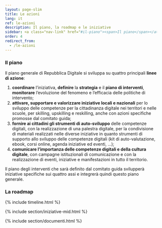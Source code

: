 ```yaml
---
layout: page-slim
title: Le azioni
lang: it
ref: le-azioni
description: Il piano, la roadmap e le iniziative
sidebar: <a class="nav-link" href="#il-piano"><span>Il piano</span></a> <a class="nav-link" href="#la-roadmap"><span>La roadmap</span></a><a class="nav-link" href="#iniziative-mid"><span>Le iniziative promosse dal MID</span></a><a class="nav-link" href="#documenti"><span>Documenti</span></a>
order: 4
redirect_from:
  - /le-azioni
---
```


### Il piano

Il piano generale di Repubblica Digitale si sviluppa su quattro principali **linee di azione**:

1.  **coordinare** l’iniziativa, **definire** la **strategia** e il **piano di interventi**, **monitorare** l’evoluzione del fenomeno e l’efficacia delle politiche di intervento;
2.  **attivare, supportare e valorizzare iniziative locali e nazionali** per lo sviluppo delle competenze per la cittadinanza digitale nei territori e nelle scuole, per skilling, upskilling e reskilling, anche con azioni specifiche promosse dal comitato guida;
3.  **fornire ai cittadini gli strumenti di auto-sviluppo** delle competenze digitali, con la realizzazione di una palestra digitale, per la condivisione di materiali realizzati nelle diverse iniziative in quanto strumenti di supporto allo sviluppo delle competenze digitali (kit di auto-valutazione, ebook, corsi online, agenda iniziative ed eventi, ...);
4.  **comunicare l’importanza delle competenze digitali e della cultura digitale**, con campagne istituzionali di comunicazione e con la realizzazione di eventi, iniziative e manifestazioni in tutto il territorio.

Il piano degli interventi che sarà definito dal comitato guida svilupperà iniziative specifiche sui quattro assi e integrerà quindi questo piano generale.

### La roadmap

{% include timeline.html %}

{% include section/iniziative-mid.html %}

{% include section/documenti.html %}

